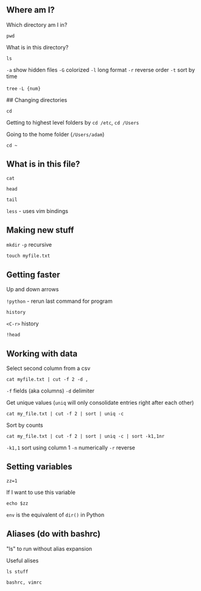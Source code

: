 ## Where am I?

Which directory am I in?

`pwd`

What is in this directory?

`ls`

`-a` show hidden files
`-G` colorized
`-l` long format
`-r` reverse order 
`-t` sort by time

`tree`
`-L {num}`

## Changing directories

`cd`

Getting to highest level folders by `cd /etc`, `cd /Users`

Going to the home folder (`/Users/adam`)

`cd ~`

## What is in this file?

`cat`

`head`

`tail`

`less` - uses vim bindings

## Making new stuff

`mkdir`
`-p` recursive

`touch myfile.txt`

## Getting faster

Up and down arrows

`!python` - rerun last command for program

`history`

`<C-r>` history

`!head`

## Working with data

Select second column from a csv

`cat myfile.txt | cut -f 2 -d ,`

`-f` fields (aka columns)
`-d` delimiter

Get unique values (`uniq` will only consolidate entries right after each other)

`cat my_file.txt | cut -f 2 | sort | uniq -c`

Sort by counts

`cat my_file.txt | cut -f 2 | sort | uniq -c | sort -k1,1nr`

`-k1,1` sort using column 1
`-n` numerically
`-r` reverse

## Setting variables

`zz=1`

If I want to use this variable 

`echo $zz`

`env` is the equivalent of `dir()` in Python

## Aliases (do with bashrc)

"ls" to run without alias expansion

Useful alises

`ls stuff`

`bashrc, vimrc`
